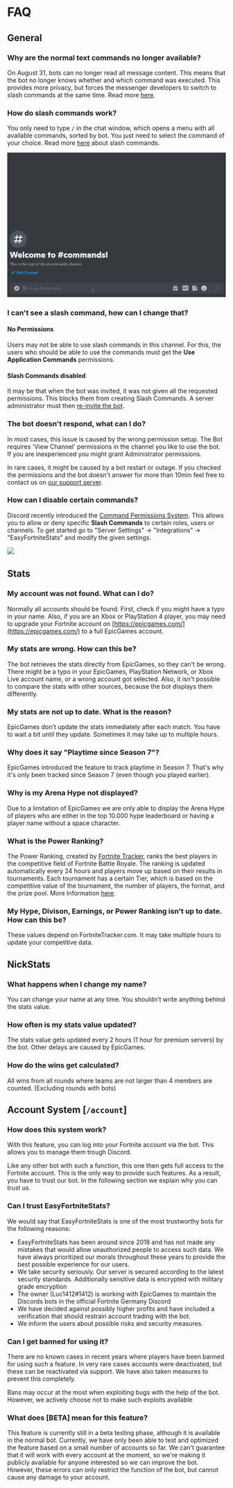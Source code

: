 # FAQ

## General

### Why are the normal text commands no longer available?

On August 31, bots can no longer read all message content. This means that the bot no longer knows whether and which command was executed. This provides more privacy, but forces the messenger developers to switch to slash commands at the same time. Read more [here](https://support-dev.discord.com/hc/en-us/articles/4404772028055-Message-Content-Privileged-Intent-for-Verified-Bots).

### How do slash commands work?

You only need to type `/` in the chat window, which opens a menu with all available commands, sorted by bot. You just need to select the command of your choice. Read more [here](https://support.discord.com/hc/en-us/articles/1500000368501-Slash-Commands-FAQ) about slash commands.

![How to execute the /help command.](.gitbook/assets/2x6C3RQ.gif)

### I can't see a slash command, how can I change that?

#### No Permissions

Users may not be able to use slash commands in this channel. For this, the users who should be able to use the commands must get the **Use Application Commands** permissions.&#x20;

#### Slash Commands disabled

It may be that when the bot was invited, it was not given all the requested permissions. This blocks them from creating Slash Commands. A server administrator must then [re-invite the bot](setup/invite.md).

### The bot doesn't respond, what can I do?

In most cases, this issue is caused by the wrong permission setup. The Bot requires 'View Channel' permissions in the channel you like to use the bot. If you are inexperienced you might grant Administrator permissions.

In rare cases, it might be caused by a bot restart or outage. If you checked the permissions and the bot doesn't answer for more than 10min feel free to contact us on [our support server](https://easyfnstats.com/discord).

### How can I disable certain commands?

Discord recently introduced the [Command Permissions System](https://discord.com/blog/slash-commands-permissions-discord-apps-bots). This allows you to allow or deny specific **Slash Commands** to certain roles, users or channels. To get started go to "Server Settings" -> "Integrations" -> "EasyFortniteStats" and modify the given settings.

![](.gitbook/assets/NVIDIA\_Share\_ZvSuTTiHDu.gif)

## Stats

### &#x20;**My account was not found. What can I do?**

&#x20;Normally all accounts should be found. First, check if you might have a typo in your name. Also, if you are an Xbox or PlayStation 4 player, you may need to upgrade your Fortnite account on [https://epicgames.com/](https://epicgames.com/) to a full EpicGames account.

### &#x20;My stats are wrong. How can this be?

The bot retrieves the stats directly from EpicGames, so they can't be wrong. There might be a typo in your EpicGames, PlayStation Network, or Xbox Live account name, or a wrong account got selected. Also, it isn't possible to compare the stats with other sources, because the bot displays them differently.

### &#x20;My stats are not up to date. What is the reason?

EpicGames don't update the stats immediately after each match. You have to wait a bit until they update. Sometimes it may take up to multiple hours.

### &#x20;Why does it say "Playtime since Season 7"?

EpicGames introduced the feature to track playtime in Season 7. That's why it's only been tracked since Season 7 (even though you played earlier).

### Why is my Arena Hype not displayed?

Due to a limitation of EpicGames we are only able to display the Arena Hype of players who are either in the top 10.000 hype leaderboard or having a player name without a space character.

### What is the Power Ranking?

The Power Ranking, created by [Fortnite Tracker](https://fortnitetracker.com/), ranks the best players in the competitive field of Fortnite Battle Royale. The ranking is updated automatically every 24 hours and players move up based on their results in tournaments. Each tournament has a certain Tier, which is based on the competitive value of the tournament, the number of players, the format, and the prize pool. More Information [here](https://fortnitetracker.com/article/921/announcement-power-rankings-now-live).

### My Hype, Divison, Earnings, or Power Ranking isn't up to date. How can this be?

These values depend on FortniteTracker.com. It may take multiple hours to update your competitive data.&#x20;

## NickStats

### What happens when I change my name?

You can change your name at any time. You shouldn't write anything behind the stats value.

### How often is my stats value updated?

The stats value gets updated every 2 hours (1 hour for premium servers) by the bot. Other delays are caused by EpicGames.

### How do the wins get calculated?

All wins from all rounds where teams are not larger than 4 members are counted. (Excluding rounds with bots)

## Account System \[`/account`] <a href="#account-system" id="account-system"></a>

### How does this system work?

With this feature, you can log into your Fortnite account via the bot. This allows you to manage them trough Discord.&#x20;

Like any other bot with such a function, this one then gets full access to the Fortnite account. This is the only way to provide such features. As a result, you have to trust our bot. In the following section we explain why you can trust us.

### Can I trust EasyFortniteStats?

We would say that EasyFortniteStats is one of the most trustworthy bots for the following reasons:

* EasyFortniteStats has been around since 2018 and has not made any mistakes that would allow unauthorized people to access such data. We have always prioritized our morals throughout these years to provide the best possible experience for our users.
* We take security seriously. Our server is secured according to the latest security standards. Additionally sensitive data is encrypted with military grade encryption
* The owner (Luc1412#1412) is working with EpicGames to maintain the Discords bots in the official Fortnite Germany Discord
* We have decided against possibly higher profits and have included a verification that should restrain account trading with the bot.
* We inform the users about possible risks and security measures.

### Can I get banned for using it?

There are no known cases in recent years where players have been banned for using such a feature. In very rare cases accounts were deactivated, but these can be reactivated via support. We have also taken measures to prevent this completely.&#x20;

Bans may occur at the most when exploiting bugs with the help of the bot. However, we actively choose not to make such exploits available

### What does \[BETA] mean for this feature?

This feature is currently still in a beta testing phase, although it is available in the normal bot. Currently, we have only been able to test and optimized the feature based on a small number of accounts so far. We can't guarantee that it will work with every account at the moment, so we're making it publicly available for anyone interested so we can improve the bot. However, these errors can only restrict the function of the bot, but cannot cause any damage to your account.
